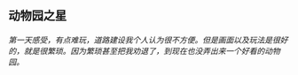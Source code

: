 ## 动物园之星
###### 第一天感受，有点难玩，道路建设我个人认为很不方便。但是画面以及玩法是很好的，就是很繁琐。因为繁琐甚至把我劝退了，到现在也没弄出来一个好看的动物园。
<base-photolist value="games/动物园之星/" :number="30"/>